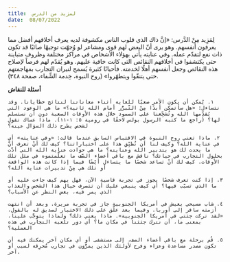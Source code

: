 ```yaml
---
title:  لمزيد من الدرس
date:  08/07/2022
---
```


لِمَزِيد مِنْ الدَّرس: «إنَّ ذاك الذي قلوب الناس مكشوفة لديه يعرف أخلاقهم أفضل مما يعرفون أنفسهم.‏ وهو يرى أنّ البعض لهم قوى ومشاعر لو وُجهّت توجيهًا صائبًا قد تكون ذات نفع لتقدّم عمله. وفي عنايته يأتي بهؤلاء الأشخاص في مراكز مختلفة وظروف متباينة حتى يكتشفوا في أخلاقهم النقائص التي كانت خافية عليهم‏.‏ وهو يُقدّم لهم فرصاً لإصلاح هذه النقائص وجعل أنفسهم أهلًا لخدمته‏.‏ فأحيانًا كثيرة يُسمح لنيران التجارب بمهاجمتهم حتى يتنقّوا ويتطهّروا» (روح النبوة، خِدمة الشِّفاء، صفحة ٣٤٨).

**أسئلة للنقاش**

`١. يُمكن أن يكون الأمر صعبًا للغاية أثناء معاناتنا لنتائج خطايانا. وقد نتساءل: «هل سأتمكن أبدًا مِنْ التَّبرُّر أمام الله ثانية؟» ما هي الوعود التي يُقدِّمها الله وتُشجِّعنا على الصمود خلال هذه الأوقات الصعبة دون أن نستسلم لها؟ (راجع ما كتبه الرسول بولس لاحقًا في رومية ٥: ١-١١). ماذا عساك تقول لشخص يطرح ذلك السؤال عينه؟`

`٢. ماذا تعني روح النبوة في الاقتباس السابق عندما قالت: «وفي عنايته» أي في عناية الله؟ وكيف لنا أن نُطبِّق هذا على اختباراتنا؟ كيف لك أنْ تعرف أنَّ ما يحدث لك هو بتدبير الله وعنايته؟ ما هي حوادث عناية الله التي أدَّت بحلول التجارب في حياتك؟ ناقش مع باقي أعضاء الصَّف ما تعلَّمتموه في مثل تلك الأوقات. كيف لك أنْ تساعد شخصًا ما يتساءل أَيْضًا فيما إذا كانت هذه الواقعة أو تلك هي مِنْ تدبيرات عناية الله؟`

`٣. إذا كنت تعرف شخصًا يجوز في تجربة قاسية الآن، فهل يهم كيف جاءت عليه أو ما الذي تسبَّب فيها؟ أي كيف ينبغي عليك أن تتصرف حيال هذا الشخص والعذاب الذي يمر فيه، بغض النظر عن الأسباب؟`

`٤. شاب مسيحي يعيش في أمريكا الجنوبية جاز في تجربة مريرة. وبعد أن انتهت أزمته سافر إلى أوربا. وفيما بعد علَّق على ذلك الاختبار لصديق له بالقول، «لقد تركت جثتي في أمريكا الجنوبية». ماذا يعني ذلك؟ ولماذا يتوجَّب علينا، بمعنى ما، أن نترك جثثنا في مكان ما؟ أي دور تلعبه التجارب في هذه العملية؟`

`٥. قُم برحلة مع باقي أعضاء الصف، إلى مستشفى أو أي مكان آخر يمكنك فيه أن تكون مصدر مساعدة وعزاء وفرح لأولئك الذين يمرُّون في تجارب مُحرِقة لسبب أو آخر.`